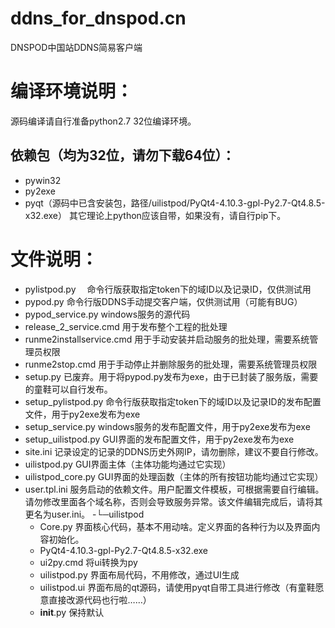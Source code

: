 # ddns_for_dnspod.cn
DNSPOD中国站DDNS简易客户端
# 编译环境说明：

源码编译请自行准备python2.7 32位编译环境。

## 依赖包（均为32位，请勿下载64位）：
- pywin32
- py2exe
- pyqt（源码中已含安装包，路径/uilistpod/PyQt4-4.10.3-gpl-Py2.7-Qt4.8.5-x32.exe）
其它理论上python应该自带，如果没有，请自行pip下。

# 文件说明：
-  pylistpod.py  　命令行版获取指定token下的域ID以及记录ID，仅供测试用
-  pypod.py       命令行版DDNS手动提交客户端，仅供测试用（可能有BUG）
-  pypod_service.py     windows服务的源代码
-  release_2_service.cmd      用于发布整个工程的批处理
-  runme2installservice.cmd   用于手动安装并启动服务的批处理，需要系统管理员权限
-  runme2stop.cmd             用于手动停止并删除服务的批处理，需要系统管理员权限
-  setup.py                   已废弃。用于将pypod.py发布为exe，由于已封装了服务版，需要的童鞋可以自行发布。
-  setup_pylistpod.py         命令行版获取指定token下的域ID以及记录ID的发布配置文件，用于py2exe发布为exe
-  setup_service.py           windows服务的发布配置文件，用于py2exe发布为exe
-  setup_uilistpod.py         GUI界面的发布配置文件，用于py2exe发布为exe
-  site.ini                   记录设定的记录的DDNS历史外网IP，请勿删除，建议不要自行修改。
-  uilistpod.py               GUI界面主体（主体功能均通过它实现）
-  uilistpod_core.py          GUI界面的处理函数（主体的所有按钮功能均通过它实现）
-  user.tpl.ini               服务启动的依赖文件。用户配置文件模板，可根据需要自行编辑。请勿修改里面各个域名称，否则会导致服务异常。该文件编辑完成后，请将其更名为user.ini。
 -└─uilistpod
      -  Core.py              界面核心代码，基本不用动啥。定义界面的各种行为以及界面内容初始化。
      -  PyQt4-4.10.3-gpl-Py2.7-Qt4.8.5-x32.exe      
      -  ui2py.cmd            将ui转换为py
      -  uilistpod.py         界面布局代码，不用修改，通过UI生成
      -  uilistpod.ui         界面布局的qt源码，请使用pyqt自带工具进行修改（有童鞋愿意直接改源代码也行啦……）
      -  __init__.py          保持默认


